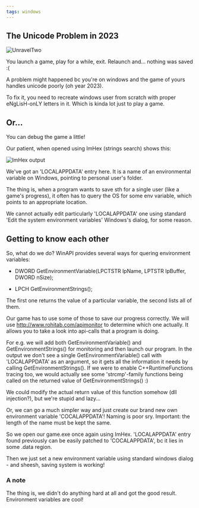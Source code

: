 ```yaml
---
tags: windows
---
```


## The Unicode Problem in 2023
<img src="https://raw.githubusercontent.com/whybroccoli/whybroccoli.github.io/main/img/unravel.jpg" alt="UnravelTwo">

You launch a game, play for a while, exit. Relaunch and... nothing was saved :(

A problem might happened bc you're on windows and the game of yours handles unicode poorly (oh year 2023).

To fix it, you need to recreate windows user from scratch with proper eNgLisH-onLY letters in it.
Which is kinda lot just to play a game.

## Or...

You can debug the game a little!

Our patient, when opened using ImHex (strings search) shows this:

<img src="https://raw.githubusercontent.com/whybroccoli/whybroccoli.github.io/main/img/unraveltwo_binary.png" alt="ImHex output">

We've got an 'LOCALAPPDATA' entry here. It is a name of an environmental variable on Windows, pointing to personal user's folder.

The thing is, when a program wants to save sth for a single user (like a game's progress), it often has to query the OS for some env variable, which points to an appropriate location.

We cannot actually edit particularly 'LOCALAPPDATA' one using standard 'Edit the system environment variables' Windows's dialog, for some reason.

## Getting to know each other

So, what do we do? WinAPI provides several ways for quering environment variables:

* DWORD GetEnvironmentVariable(LPCTSTR lpName, LPTSTR  lpBuffer, DWORD   nSize);

* LPCH GetEnvironmentStrings();

The first one returns the value of a particular variable, the second lists all of them.

Our game has to use some of those to save our progress correctly.
We will use http://www.rohitab.com/apimonitor to determine which one actually. It allows you to take a look into api-calls that a program is doing.

For e.g. we will add both GetEnvironmentVariable() and GetEnvironmentStrings() for monitoring and then launch our program.
In the output we don't see a single GetEnvironmentVariable() call with 'LOCALAPPDATA' as an argument, so it gets all the information it needs by calling GetEnvironmentStrings().
If we were to enable C++RuntimeFunctions tracing too, we would actually see some 'strcmp'-family functions being called on the returned value of GetEnvironmentStrings() :)

We could modify the actual return value of this function somehow (dll injection?), but we're stupid and lazy...

Or, we can go a much simpler way and just create our brand new own environment variable 'COCALAPPDATA'! Naming is poor sry. Important: the length of the name must be kept the same.

So we open our game.exe once again using ImHex. 'LOCALAPPDATA' entry found previously can be easily patched to 'COCALAPPDATA', bc it lies in some .data region.

Then we just set a new environment variable using standard windows dialog - and sheesh, saving system is working!

### A note

The thing is, we didn't do anything hard at all and got the good result. Environment variables are cool!